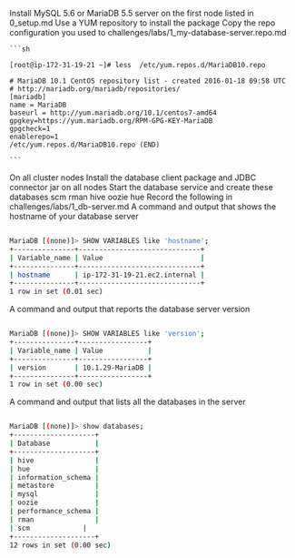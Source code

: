 
Install MySQL 5.6 or MariaDB 5.5 server on the first node listed in 0_setup.md
Use a YUM repository to install the package
Copy the repo configuration you used to challenges/labs/1_my-database-server.repo.md

	```sh

	[root@ip-172-31-19-21 ~]# less  /etc/yum.repos.d/MariaDB10.repo

	# MariaDB 10.1 CentOS repository list - created 2016-01-18 09:58 UTC
	# http://mariadb.org/mariadb/repositories/
	[mariadb]
	name = MariaDB
	baseurl = http://yum.mariadb.org/10.1/centos7-amd64
	gpgkey=https://yum.mariadb.org/RPM-GPG-KEY-MariaDB
	gpgcheck=1
	enablerepo=1
	/etc/yum.repos.d/MariaDB10.repo (END)

	```

On all cluster nodes
Install the database client package and JDBC connector jar on all nodes
Start the database service and create these databases
scm
rman
hive
oozie
hue
Record the following in challenges/labs/1_db-server.md
A command and output that shows the hostname of your database server

```sh

MariaDB [(none)]> SHOW VARIABLES like 'hostname';
+---------------+------------------------------+
| Variable_name | Value                        |
+---------------+------------------------------+
| hostname      | ip-172-31-19-21.ec2.internal |
+---------------+------------------------------+
1 row in set (0.01 sec)

```

A command and output that reports the database server version

```sh

MariaDB [(none)]> SHOW VARIABLES like 'version';
+---------------+-----------------+
| Variable_name | Value           |
+---------------+-----------------+
| version       | 10.1.29-MariaDB |
+---------------+-----------------+
1 row in set (0.00 sec)

```

A command and output that lists all the databases in the server

```sh

MariaDB [(none)]> show databases;
+--------------------+
| Database           |
+--------------------+
| hive               |
| hue                |
| information_schema |
| metastore          |
| mysql              |
| oozie              |
| performance_schema |
| rman               |
| scm             |
+--------------------+
12 rows in set (0.00 sec)

```
